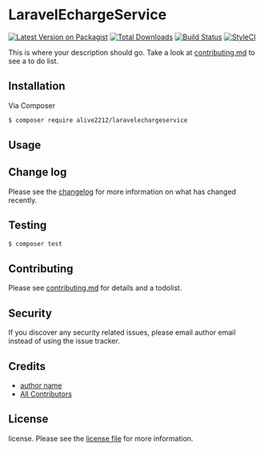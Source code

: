 # LaravelEchargeService

[![Latest Version on Packagist][ico-version]][link-packagist]
[![Total Downloads][ico-downloads]][link-downloads]
[![Build Status][ico-travis]][link-travis]
[![StyleCI][ico-styleci]][link-styleci]

This is where your description should go. Take a look at [contributing.md](contributing.md) to see a to do list.

## Installation

Via Composer

``` bash
$ composer require alive2212/laravelechargeservice
```

## Usage

## Change log

Please see the [changelog](changelog.md) for more information on what has changed recently.

## Testing

``` bash
$ composer test
```

## Contributing

Please see [contributing.md](contributing.md) for details and a todolist.

## Security

If you discover any security related issues, please email author email instead of using the issue tracker.

## Credits

- [author name][link-author]
- [All Contributors][link-contributors]

## License

license. Please see the [license file](license.md) for more information.

[ico-version]: https://img.shields.io/packagist/v/alive2212/laravelechargeservice.svg?style=flat-square
[ico-downloads]: https://img.shields.io/packagist/dt/alive2212/laravelechargeservice.svg?style=flat-square
[ico-travis]: https://img.shields.io/travis/alive2212/laravelechargeservice/master.svg?style=flat-square
[ico-styleci]: https://styleci.io/repos/12345678/shield

[link-packagist]: https://packagist.org/packages/alive2212/laravelechargeservice
[link-downloads]: https://packagist.org/packages/alive2212/laravelechargeservice
[link-travis]: https://travis-ci.org/alive2212/laravelechargeservice
[link-styleci]: https://styleci.io/repos/12345678
[link-author]: https://github.com/alive2212
[link-contributors]: ../../contributors]